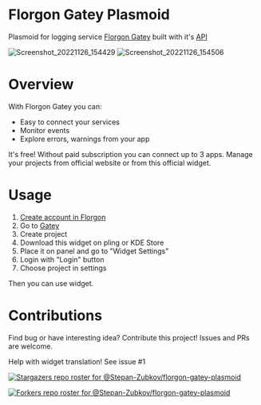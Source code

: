 # Florgon Gatey Plasmoid

Plasmoid for logging service [Florgon Gatey](https://gatey.florgon.space/) built with it's [API](https://gatey.florgon.space/dev/api) 

![Screenshot_20221126_154429](https://user-images.githubusercontent.com/83695097/204089623-4d1c92d4-cb78-4593-8189-c0777e51c886.png)
![Screenshot_20221126_154506](https://user-images.githubusercontent.com/83695097/204089626-f0e2408c-e623-4050-9207-a5a79564d058.png)

# Overview

With Florgon Gatey you can:

- Easy to connect your services
- Monitor events
- Explore errors, warnings from your app

It's free! Without paid subscription you can connect up to 3 apps. Manage your projects from official website or from this official widget.

# Usage

1. [Create account in Florgon](https://florgon.space/oauth/authorize?client_id=1&state=&redirect_uri=https://florgon.space/oauth/callback&scope=email,edit,sessions,security,admin,oauth_clients&response_type=token)
2. Go to [Gatey](https://gatey.florgon.space/)
3. Create project
4. Download this widget on pling or KDE Store
5. Place it on panel and go to "Widget Settings"
6. Login with "Login" button
7. Choose project in settings

Then you can use widget. 

# Contributions

Find bug or have interesting idea? Contribute this project! Issues and PRs are welcome.

Help with widget translation! See issue #1

[![Stargazers repo roster for @Stepan-Zubkov/florgon-gatey-plasmoid](https://reporoster.com/stars/Stepan-Zubkov/florgon-gatey-plasmoid)](https://github.com/Stepan-Zubkov/florgon-gatey-plasmoid/stargazers)

[![Forkers repo roster for @Stepan-Zubkov/florgon-gatey-plasmoid](https://reporoster.com/forks/Stepan-Zubkov/florgon-gatey-plasmoid)](https://github.com/Stepan-Zubkov/florgon-gatey-plasmoid/network/members)
